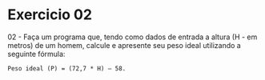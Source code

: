 # Exercicio 02

02 - Faça um programa que, tendo como dados de entrada a altura (H - em metros) de um homem, calcule e apresente seu peso ideal utilizando a seguinte fórmula: 

`Peso ideal (P) = (72,7 * H) – 58.`
